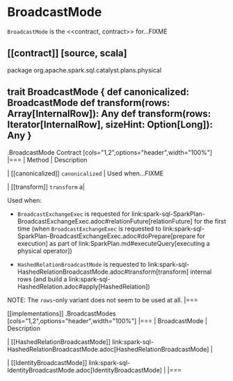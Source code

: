 # BroadcastMode

`BroadcastMode` is the <<contract, contract>> for...FIXME

[[contract]]
[source, scala]
----
package org.apache.spark.sql.catalyst.plans.physical

trait BroadcastMode {
  def canonicalized: BroadcastMode
  def transform(rows: Array[InternalRow]): Any
  def transform(rows: Iterator[InternalRow], sizeHint: Option[Long]): Any
}
----

.BroadcastMode Contract
[cols="1,2",options="header",width="100%"]
|===
| Method
| Description

| [[canonicalized]] `canonicalized`
| Used when...FIXME

| [[transform]] `transform`
a|

Used when:

* `BroadcastExchangeExec` is requested for link:spark-sql-SparkPlan-BroadcastExchangeExec.adoc#relationFuture[relationFuture] for the first time (when `BroadcastExchangeExec` is requested to link:spark-sql-SparkPlan-BroadcastExchangeExec.adoc#doPrepare[prepare for execution] as part of link:SparkPlan.md#executeQuery[executing a physical operator])

* `HashedRelationBroadcastMode` is requested to link:spark-sql-HashedRelationBroadcastMode.adoc#transform[transform] internal rows (and build a link:spark-sql-HashedRelation.adoc#apply[HashedRelation])

NOTE: The `rows`-only variant does not seem to be used at all.
|===

[[implementations]]
.BroadcastModes
[cols="1,2",options="header",width="100%"]
|===
| BroadcastMode
| Description

| [[HashedRelationBroadcastMode]] link:spark-sql-HashedRelationBroadcastMode.adoc[HashedRelationBroadcastMode]
|

| [[IdentityBroadcastMode]] link:spark-sql-IdentityBroadcastMode.adoc[IdentityBroadcastMode]
|
|===
